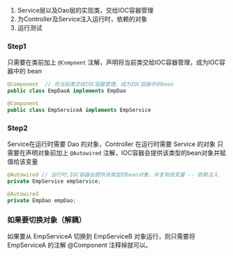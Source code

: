 1. Service层以及Dao层的实现类，交给IOC容器管理
2. 为Controller及Service注入运行时，依赖的对象
3. 运行测试

### Step1
只需要在类前加上 `@Compnent` 注解，声明将当前类交给IOC容器管理，成为IOC容器中的 bean

```java
@Component  // 将当前类交给IOC容器管理，成为IOC容器中的bean  
public class EmpDaoA implements EmpDao 

@Component  
public class EmpServiceA implements EmpService
```

### Step2
Service在运行时需要 Dao 的对象，Controller 在运行时需要 Service 的对象
只需要在声明对象前加上 `@Autowired` 注解，IOC容器会提供该类型的bean对象并赋值给该变量

```java
@Autowired // 运行时,IOC容器会提供该类型的bean对象，并复制该变量 -- 依赖注入  
private EmpService empService;

@Autowired  
private EmpDao empDao;
```

### 如果要切换对象（解耦）
如果要从 EmpServiceA 切换到 EmpServiceB 对象运行，则只需要将 EmpServiceA 的注解 @Component 注释掉就可以。